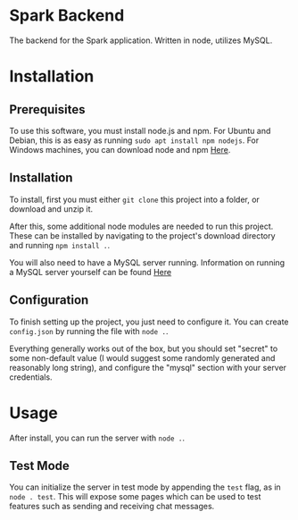 # Spark Backend
The backend for the Spark application. Written in node, utilizes MySQL.

# Installation
## Prerequisites
To use this software, you must install node.js and npm. For Ubuntu and Debian, this is as easy as running `sudo apt install npm nodejs`. For Windows machines, you can download node and npm [Here](https://nodejs.org/en/download/).

## Installation
To install, first you must either `git clone` this project into a folder, or download and unzip it.

After this, some additional node modules are needed to run this project. These can be installed by navigating to the project's download directory and running `npm install .`.

You will also need to have a MySQL server running. Information on running a MySQL server yourself can be found [Here](https://dev.mysql.com/doc/mysql-getting-started/en/)

## Configuration
To finish setting up the project, you just need to configure it. You can create `config.json` by running the file with `node .`. 

Everything generally works out of the box, but you should set "secret" to some non-default value (I would suggest some randomly generated and reasonably long string), and configure the "mysql" section with your server credentials.

# Usage
After install, you can run the server with `node .`.

## Test Mode
You can initialize the server in test mode by appending the `test` flag, as in `node . test`. This will expose some pages which can be used to test features such as sending and receiving chat messages.